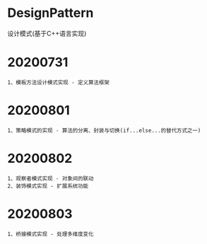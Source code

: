 # DesignPattern
设计模式(基于C++语言实现)

# 20200731
	1、模板方法设计模式实现 - 定义算法框架

# 20200801
	1、策略模式的实现 - 算法的分离、封装与切换(if...else...的替代方式之一)
	
# 20200802
	1、观察者模式实现 - 对象间的联动
	2、装饰模式实现 - 扩展系统功能
	
# 20200803
	1、桥接模式实现 - 处理多维度变化